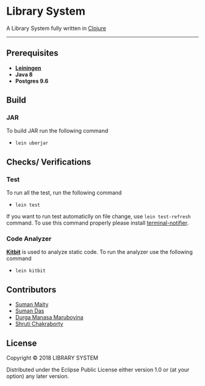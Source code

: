 # Library System

A Library System fully written in [Clojure](https://clojure.org/)

---
## Prerequisites
* **[Leiningen](https://leiningen.org/)**
* **Java 8**
* **Postgres 9.6**

## Build
### JAR
To build JAR run the following command
* ```lein uberjar```

## Checks/ Verifications
### Test
To run all the test, run the following command
* ```lein test```

If you want to run test automaticlly on file change, use ```lein test-refresh``` command. To use this command properly please install [terminal-notifier](https://github.com/julienXX/terminal-notifier).
### Code Analyzer
**[Kitbit](https://github.com/jonase/kibit)** is used to analyze static code. To run the analyzer use the following command
* ```lein kitbit```

## Contributors
* [Suman Maity](https://github.com/sumanmaity112/)
* [Suman Das](https://github.com/sumandaskolkata)
* [Durga Manasa Maruboyina](https://github.com/durgamanasa)
* [Shruti Chakraborty](https://github.com/shruticTw)

## License

Copyright © 2018 LIBRARY SYSTEM

Distributed under the Eclipse Public License either version 1.0 or (at
your option) any later version.
